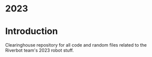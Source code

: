 # 2023

# Introduction

Clearinghouse repository for all code and random files related to the Riverbot team's 2023 robot stuff.
